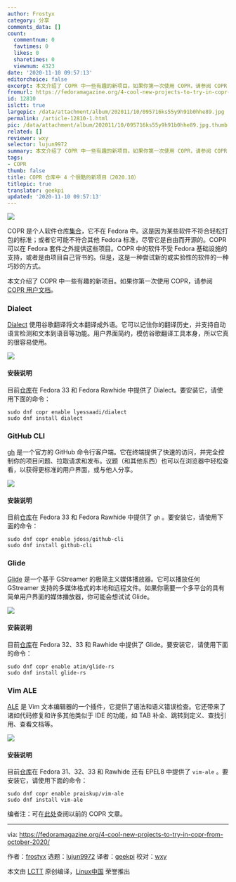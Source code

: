 ```yaml
---
author: Frostyx
category: 分享
comments_data: []
count:
  commentnum: 0
  favtimes: 0
  likes: 0
  sharetimes: 0
  viewnum: 4323
date: '2020-11-10 09:57:13'
editorchoice: false
excerpt: 本文介绍了 COPR 中一些有趣的新项目。如果你第一次使用 COPR，请参阅 COPR 用户文档。
fromurl: https://fedoramagazine.org/4-cool-new-projects-to-try-in-copr-from-october-2020/
id: 12810
islctt: true
largepic: /data/attachment/album/202011/10/095716ks55y9h91b0hhe89.jpg
permalink: /article-12810-1.html
pic: /data/attachment/album/202011/10/095716ks55y9h91b0hhe89.jpg.thumb.jpg
related: []
reviewer: wxy
selector: lujun9972
summary: 本文介绍了 COPR 中一些有趣的新项目。如果你第一次使用 COPR，请参阅 COPR 用户文档。
tags:
- COPR
thumb: false
title: COPR 仓库中 4 个很酷的新项目（2020.10）
titlepic: true
translator: geekpi
updated: '2020-11-10 09:57:13'
---
```


![](/data/attachment/album/202011/10/095716ks55y9h91b0hhe89.jpg)


COPR 是个人软件仓库[集合](https://copr.fedorainfracloud.org/)，它不在 Fedora 中。这是因为某些软件不符合轻松打包的标准；或者它可能不符合其他 Fedora 标准，尽管它是自由而开源的。COPR 可以在 Fedora 套件之外提供这些项目。COPR 中的软件不受 Fedora 基础设施的支持，或者是由项目自己背书的。但是，这是一种尝试新的或实验性的软件的一种巧妙的方式。


本文介绍了 COPR 中一些有趣的新项目。如果你第一次使用 COPR，请参阅 [COPR 用户文档](https://docs.pagure.org/copr.copr/user_documentation.html)。


### Dialect


[Dialect](https://github.com/gi-lom/dialect) 使用谷歌翻译将文本翻译成外语。它可以记住你的翻译历史，并支持自动语言检测和文本到语音等功能。用户界面简约，模仿谷歌翻译工具本身，所以它真的很容易使用。


![](/data/attachment/album/202011/10/095717vghzcejxggqh5u50.png)


#### 安装说明


目前[仓库](https://copr.fedorainfracloud.org/coprs/lyessaadi/dialect/)在 Fedora 33 和 Fedora Rawhide 中提供了 Dialect。要安装它，请使用下面的命令：



```
sudo dnf copr enable lyessaadi/dialect
sudo dnf install dialect

```

### GitHub CLI


[gh](https://github.com/cli/cli) 是一个官方的 GitHub 命令行客户端。它在终端提供了快速的访问，并完全控制你的项目问题、拉取请求和发布。议题（和其他东西）也可以在浏览器中轻松查看，以获得更标准的用户界面，或与他人分享。


![](/data/attachment/album/202011/10/095717qoteiqqqldwqieob.png)


#### 安装说明


目前[仓库](https://copr.fedorainfracloud.org/coprs/jdoss/github-cli/)在 Fedora 33 和 Fedora Rawhide 中提供了 `gh` 。要安装它，请使用下面的命令：



```
sudo dnf copr enable jdoss/github-cli
sudo dnf install github-cli

```

### Glide


[Glide](https://github.com/philn/glide) 是一个基于 GStreamer 的极简主义媒体播放器。它可以播放任何 GStreamer 支持的多媒体格式的本地和远程文件。如果你需要一个多平台的具有简单用户界面的媒体播放器，你可能会想试试 Glide。


![](/data/attachment/album/202011/10/095718t2m94jb1ts58v9vt.png)


#### 安装说明


目前[仓库](https://copr.fedorainfracloud.org/coprs/atim/glide-rs/)在 Fedora 32、33 和 Rawhide 中提供了 Glide。要安装它，请使用下面的命令：



```
sudo dnf copr enable atim/glide-rs
sudo dnf install glide-rs

```

### Vim ALE


[ALE](https://github.com/dense-analysis/ale) 是 Vim 文本编辑器的一个插件，它提供了语法和语义错误检查。它还带来了诸如代码修复和许多其他类似于 IDE 的功能，如 TAB 补全、跳转到定义、查找引用、查看文档等。


![](/data/attachment/album/202011/10/095719x5sqkgj6jjjgms6n.png)


#### 安装说明


目前[仓库](https://copr.fedorainfracloud.org/coprs/praiskup/vim-ale/)在 Fedora 31、32、33 和 Rawhide 还有 EPEL8 中提供了 `vim-ale` 。要安装它，请使用下面的命令：



```
sudo dnf copr enable praiskup/vim-ale
sudo dnf install vim-ale

```

编者注：可在[此处](https://fedoramagazine.org/?s=COPR)查阅以前的 COPR 文章。




---


via: <https://fedoramagazine.org/4-cool-new-projects-to-try-in-copr-from-october-2020/>


作者：[frostyx](https://fedoramagazine.org/author/frostyx/) 选题：[lujun9972](https://github.com/lujun9972) 译者：[geekpi](https://github.com/geekpi) 校对：[wxy](https://github.com/wxy)


本文由 [LCTT](https://github.com/LCTT/TranslateProject) 原创编译，[Linux中国](https://linux.cn/) 荣誉推出